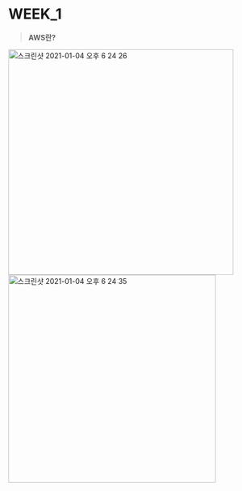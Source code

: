 # WEEK_1

> **AWS란?**

<img width="446" alt="스크린샷 2021-01-04 오후 6 24 26" src="https://user-images.githubusercontent.com/71021694/103520207-206f9800-4eba-11eb-94fe-f41b2162fc3a.png">
<img width="411" alt="스크린샷 2021-01-04 오후 6 24 35" src="https://user-images.githubusercontent.com/71021694/103520209-21a0c500-4eba-11eb-90d5-fbbefd005508.png">

